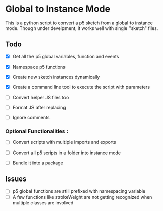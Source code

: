 # Global to Instance Mode

This is a python script to convert a p5 sketch from a global to instance mode. Though under develpment, it works well with single "sketch" files. 


## Todo

- [x] Get all the p5 global variables, function and events
- [x] Namespace p5 functions
- [x] Create new sketch instances dynamically
- [x] Create a command line tool to execute the script with parameters
- [ ] Convert helper JS files too
- [ ] Format JS after replacing
- [ ] Ignore comments


### Optional Functionalities : 

- [ ] Convert scripts with multiple imports and exports
- [ ] Convert all p5 scripts in a folder into instance mode   
- [ ] Bundle it into a package 


## Issues

- [ ] p5 global functions are still prefixed with namespacing variable
- [ ] A few functions like strokeWeight are not getting recognized when multiple classes are involved